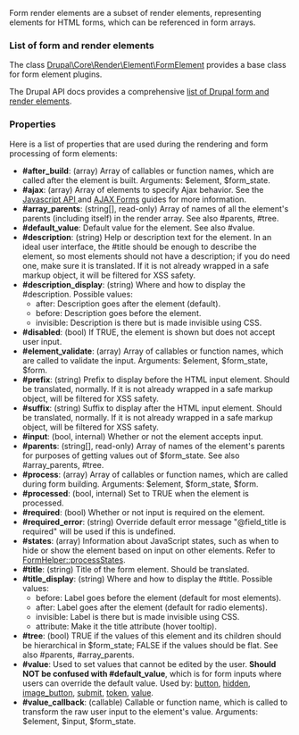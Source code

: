 Form render elements are a subset of render elements, representing elements for HTML forms, which can be referenced in form arrays. 

### List of form and render elements

The class [Drupal\\Core\\Render\\Element\\FormElement](https://api.drupal.org/api/drupal/core%21lib%21Drupal%21Core%21Render%21Element%21FormElement.php/class/FormElement/8.7.x) provides a base class for form element plugins.

The Drupal API docs provides a comprehensive [list of Drupal form and render elements](https://api.drupal.org/api/drupal/elements).

### Properties

Here is a list of properties that are used during the rendering and form processing of form elements:

* **#after\_build**: (array) Array of callables or function names, which are called after the element is built. Arguments: $element, $form\_state.
* **#ajax**: (array) Array of elements to specify Ajax behavior. See the [Javascript API ](/docs/8/api/javascript-api)and [AJAX Forms](/docs/8/api/javascript-api/ajax-forms) guides for more information.
* **#array\_parents**: (string\[\], read-only) Array of names of all the element's parents (including itself) in the render array. See also #parents, #tree.
* **#default\_value**: Default value for the element. See also #value.
* **#description**: (string) Help or description text for the element. In an ideal user interface, the #title should be enough to describe the element, so most elements should not have a description; if you do need one, make sure it is translated. If it is not already wrapped in a safe markup object, it will be filtered for XSS safety.
* **#description\_display**: (string) Where and how to display the #description. Possible values:  
   * after: Description goes after the element (default).  
   * before: Description goes before the element.  
   * invisible: Description is there but is made invisible using CSS.
* **#disabled**: (bool) If TRUE, the element is shown but does not accept user input.
* **#element\_validate**: (array) Array of callables or function names, which are called to validate the input. Arguments: $element, $form\_state, $form.
* **#prefix**: (string) Prefix to display before the HTML input element. Should be translated, normally. If it is not already wrapped in a safe markup object, will be filtered for XSS safety.
* **#suffix**: (string) Suffix to display after the HTML input element. Should be translated, normally. If it is not already wrapped in a safe markup object, will be filtered for XSS safety.
* **#input**: (bool, internal) Whether or not the element accepts input.
* **#parents**: (string\[\], read-only) Array of names of the element's parents for purposes of getting values out of $form\_state. See also #array\_parents, #tree.
* **#process**: (array) Array of callables or function names, which are called during form building. Arguments: $element, $form\_state, $form.
* **#processed**: (bool, internal) Set to TRUE when the element is processed.
* **#required**: (bool) Whether or not input is required on the element.
* **#required\_error**: (string) Override default error message "@field\_title is required" will be used if this is undefined.
* **#states**: (array) Information about JavaScript states, such as when to hide or show the element based on input on other elements. Refer to [FormHelper::processStates](https://api.drupal.org/api/drupal/core%21lib%21Drupal%21Core%21Form%21FormHelper.php/function/FormHelper%3A%3AprocessStates/8.8.x).
* **#title**: (string) Title of the form element. Should be translated.
* **#title\_display**: (string) Where and how to display the #title. Possible values:  
   * before: Label goes before the element (default for most elements).  
   * after: Label goes after the element (default for radio elements).  
   * invisible: Label is there but is made invisible using CSS.  
   * attribute: Make it the title attribute (hover tooltip).
* **#tree**: (bool) TRUE if the values of this element and its children should be hierarchical in $form\_state; FALSE if the values should be flat. See also #parents, #array\_parents.
* **#value**: Used to set values that cannot be edited by the user. **Should NOT be confused with #default\_value**, which is for form inputs where users can override the default value. Used by: [button](https://api.drupal.org/api/drupal/core%21lib%21Drupal%21Core%21Render%21Element%21Button.php/class/Button/8.2.x), [hidden](https://api.drupal.org/api/drupal/core%21lib%21Drupal%21Core%21Render%21Element%21Hidden.php/class/Hidden/8.2.x), [image\_button](https://api.drupal.org/api/drupal/core%21lib%21Drupal%21Core%21Render%21Element%21ImageButton.php/class/ImageButton/8.2.x), [submit](https://api.drupal.org/api/drupal/core%21lib%21Drupal%21Core%21Render%21Element%21Submit.php/class/Submit/8.2.x), [token](https://api.drupal.org/api/drupal/core%21lib%21Drupal%21Core%21Render%21Element%21Token.php/class/Token/8.2.x), [value](https://api.drupal.org/api/drupal/core%21lib%21Drupal%21Core%21Render%21Element%21Value.php/class/Value/8.2.x).
* **#value\_callback**: (callable) Callable or function name, which is called to transform the raw user input to the element's value. Arguments: $element, $input, $form\_state.